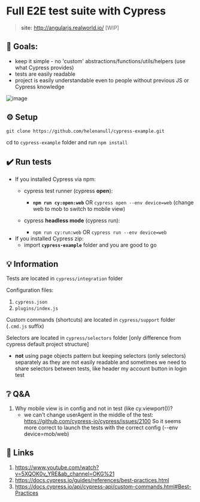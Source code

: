# Full E2E test suite with Cypress
> **site:** http://angularjs.realworld.io/ [WIP] 

## :goal_net: Goals:
- keep it simple - no 'custom' abstractions/functions/utils/helpers (use what Cypress provides)
- tests are easily readable
- project is easily understandable even to people without previous JS or Cypress knowledge

![image](https://user-images.githubusercontent.com/48861601/110022516-af6f2400-7d34-11eb-8b13-f21789331cb3.png)


## :gear: Setup

`git clone https://github.com/helenanull/cypress-example.git`

cd to `cypress-example` folder and run `npm install`


## :heavy_check_mark: Run tests

- If you installed Cypress via npm: 
    - cypress test runner (cypress __open__):
      - **`npm run cy:open:web`** OR `cypress open --env device=web` (change web to mob to switch to mobile view)
    
    - cypress __headless mode__ (cypress run):
      - `npm run cy:run:web` OR `cypress run --env device=web`
- If you installed Cypress zip:
    - import **`cypress-example`** folder and you are good to go

## :bulb: Information

Tests are located in `cypress/integration` folder

Configuration files:
1. `cypress.json`
2. `plugins/index.js`

Custom commands (shortcuts) are located in `cypress/support` folder (`.cmd.js` suffix)

Selectors are located in `cypress/selectors` folder [only difference from cypress default project structure]
- __not__ using page objects pattern but keeping selectors (only selectors) separately as they are not easily readable and sometimes we need to share selectors between tests, like header my account button in login test


## :grey_question: Q&A
1. Why mobile view is in config and not in test (like cy.viewport())?
    - we can't change userAgent in the middle of the test:
        https://github.com/cypress-io/cypress/issues/2100
        So it seems more correct to launch the tests with the correct config (--env device=mob/web)


## :link: Links

1. https://www.youtube.com/watch?v=5XQOK0v_YRE&ab_channel=OKG%21
2. https://docs.cypress.io/guides/references/best-practices.html
3. https://docs.cypress.io/api/cypress-api/custom-commands.html#Best-Practices
